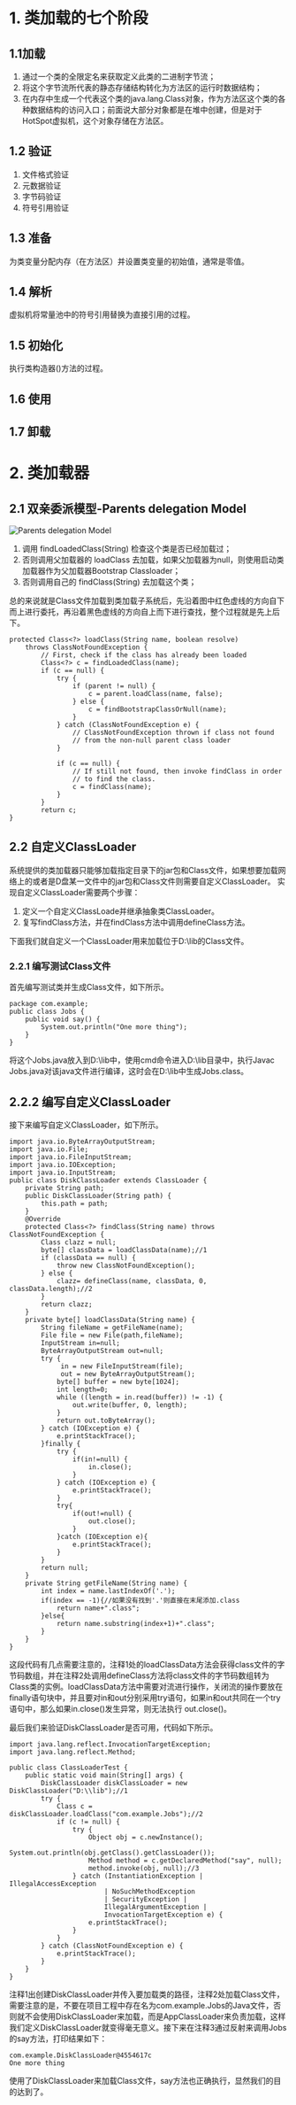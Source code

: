 # 1. 类加载的七个阶段

## 1.1加载
1. 通过一个类的全限定名来获取定义此类的二进制字节流；
2. 将这个字节流所代表的静态存储结构转化为方法区的运行时数据结构；
3. 在内存中生成一个代表这个类的java.lang.Class对象，作为方法区这个类的各种数据结构的访问入口；前面说大部分对象都是在堆中创建，但是对于HotSpot虚拟机，这个对象存储在方法区。


## 1.2 验证
1. 文件格式验证
2. 元数据验证
3. 字节码验证
4. 符号引用验证

## 1.3 准备
为类变量分配内存（在方法区）并设置类变量的初始值，通常是零值。

## 1.4 解析
虚拟机将常量池中的符号引用替换为直接引用的过程。

## 1.5 初始化
执行类构造器<clinit>()方法的过程。

## 1.6 使用
## 1.7 卸载

# 2. 类加载器

## 2.1 双亲委派模型-Parents delegation Model

![Parents delegation Model](https://upload-images.jianshu.io/upload_images/3631399-b8a2f379473c38fa.png?imageMogr2/auto-orient/strip%7CimageView2/2/w/1240)

1. 调用 findLoadedClass(String) 检查这个类是否已经加载过；
2. 否则调用父加载器的 loadClass 去加载，如果父加载器为null，则使用启动类加载器作为父加载器Bootstrap Classloader；
3. 否则调用自己的 findClass(String) 去加载这个类；

总的来说就是Class文件加载到类加载子系统后，先沿着图中红色虚线的方向自下而上进行委托，再沿着黑色虚线的方向自上而下进行查找，整个过程就是先上后下。
```
protected Class<?> loadClass(String name, boolean resolve)
	throws ClassNotFoundException {
		// First, check if the class has already been loaded
		Class<?> c = findLoadedClass(name);
		if (c == null) {
			try {
				if (parent != null) {
					c = parent.loadClass(name, false);
				} else {
					c = findBootstrapClassOrNull(name);
				}
			} catch (ClassNotFoundException e) {
				// ClassNotFoundException thrown if class not found
				// from the non-null parent class loader
			}

			if (c == null) {
				// If still not found, then invoke findClass in order
				// to find the class.
				c = findClass(name);
			}
		}
		return c;
}
```

## 2.2 自定义ClassLoader

系统提供的类加载器只能够加载指定目录下的jar包和Class文件，如果想要加载网络上的或者是D盘某一文件中的jar包和Class文件则需要自定义ClassLoader。
实现自定义ClassLoader需要两个步骤：

1.  定义一个自定义ClassLoade并继承抽象类ClassLoader。
2.  复写findClass方法，并在findClass方法中调用defineClass方法。

下面我们就自定义一个ClassLoader用来加载位于D:\lib的Class文件。
### 2.2.1 编写测试Class文件
首先编写测试类并生成Class文件，如下所示。
```
package com.example;
public class Jobs {
    public void say() {
        System.out.println("One more thing");
    }
}
```

将这个Jobs.java放入到D:\lib中，使用cmd命令进入D:\lib目录中，执行Javac Jobs.java对该java文件进行编译，这时会在D:\lib中生成Jobs.class。

## 2.2.2 编写自定义ClassLoader
接下来编写自定义ClassLoader，如下所示。
```
import java.io.ByteArrayOutputStream;
import java.io.File;
import java.io.FileInputStream;
import java.io.IOException;
import java.io.InputStream;
public class DiskClassLoader extends ClassLoader {
    private String path;
    public DiskClassLoader(String path) {
        this.path = path;
    }
    @Override
    protected Class<?> findClass(String name) throws ClassNotFoundException {
        Class clazz = null;
        byte[] classData = loadClassData(name);//1
        if (classData == null) {
            throw new ClassNotFoundException();
        } else {
            clazz= defineClass(name, classData, 0, classData.length);//2
        }
        return clazz;
    }
    private byte[] loadClassData(String name) {
        String fileName = getFileName(name);
        File file = new File(path,fileName);
        InputStream in=null;
        ByteArrayOutputStream out=null;
        try {
             in = new FileInputStream(file);
             out = new ByteArrayOutputStream();
            byte[] buffer = new byte[1024];
            int length=0;
            while ((length = in.read(buffer)) != -1) {
                out.write(buffer, 0, length);
            }
            return out.toByteArray();
        } catch (IOException e) {
            e.printStackTrace();
        }finally {
            try {
                if(in!=null) {
                    in.close();
                }
            } catch (IOException e) {
                e.printStackTrace();
            }
            try{
                if(out!=null) {
                    out.close();
                }
            }catch (IOException e){
                e.printStackTrace();
            }
        }
        return null;
    }
    private String getFileName(String name) {
        int index = name.lastIndexOf('.');
        if(index == -1){//如果没有找到'.'则直接在末尾添加.class
            return name+".class";
        }else{
            return name.substring(index+1)+".class";
        }
    }
}
```

这段代码有几点需要注意的，注释1处的loadClassData方法会获得class文件的字节码数组，并在注释2处调用defineClass方法将class文件的字节码数组转为Class类的实例。loadClassData方法中需要对流进行操作，关闭流的操作要放在finally语句块中，并且要对in和out分别采用try语句，如果in和out共同在一个try语句中，那么如果in.close()发生异常，则无法执行 out.close()。

最后我们来验证DiskClassLoader是否可用，代码如下所示。
```
import java.lang.reflect.InvocationTargetException;
import java.lang.reflect.Method;

public class ClassLoaderTest {
    public static void main(String[] args) {
        DiskClassLoader diskClassLoader = new DiskClassLoader("D:\\lib");//1
        try {
            Class c = diskClassLoader.loadClass("com.example.Jobs");//2
            if (c != null) {
                try {
                    Object obj = c.newInstance();
                    System.out.println(obj.getClass().getClassLoader());
                    Method method = c.getDeclaredMethod("say", null);
                    method.invoke(obj, null);//3
                } catch (InstantiationException | IllegalAccessException
                        | NoSuchMethodException
                        | SecurityException |
                        IllegalArgumentException |
                        InvocationTargetException e) {
                    e.printStackTrace();
                }
            }
        } catch (ClassNotFoundException e) {
            e.printStackTrace();
        }
    }
}
```

注释1出创建DiskClassLoader并传入要加载类的路径，注释2处加载Class文件，需要注意的是，不要在项目工程中存在名为com.example.Jobs的Java文件，否则就不会使用DiskClassLoader来加载，而是AppClassLoader来负责加载，这样我们定义DiskClassLoader就变得毫无意义。接下来在注释3通过反射来调用Jobs的say方法，打印结果如下：
```
com.example.DiskClassLoader@4554617c
One more thing
```
使用了DiskClassLoader来加载Class文件，say方法也正确执行，显然我们的目的达到了。